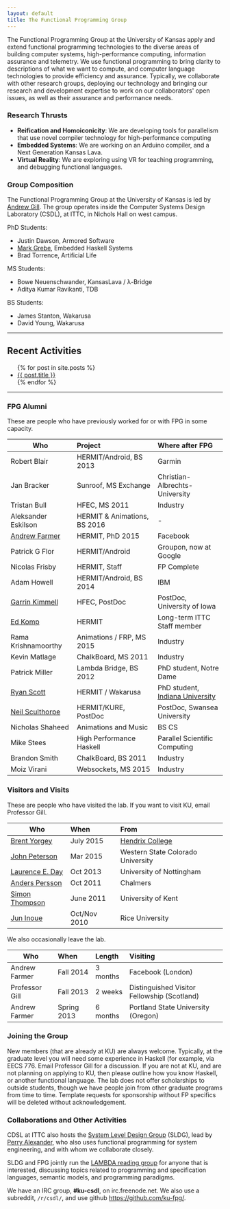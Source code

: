 ```yaml
---
layout: default
title: The Functional Programming Group
---
```


The Functional Programming Group at the University of Kansas apply and extend
functional programming technologies to the diverse areas of building
computer systems, high-performance computing, information assurance and
telemetry. We use functional programming to bring clarity to
descriptions of what we want to compute, and computer language
technologies to provide efficiency and assurance. Typically, we
collaborate with other research groups, deploying our technology and
bringing our research and development expertise to work on our
collaborators' open issues, as well as their assurance and performance
needs.

### Research Thrusts

 * **Reification and Homoiconicity**: We are developing tools for parallelism that use novel compiler technology for high-performance computing
 * **Embedded Systems**: We are working on an Arduino compiler, and a Next Generation Kansas Lava.
 * **Virtual Reality**: We are exploring using VR for teaching programming, and debugging functional languages.
 
  
### Group Composition

The Functional Programming Group at the University of Kansas
is led by [Andrew Gill](/people/andygill).
The group operates inside the Computer Systems Design Laboratory (CSDL), at
ITTC, in Nichols Hall on west campus.

PhD Students:

 * Justin Dawson, Armored Software
 * [Mark Grebe](/people/markgrebe), Embedded Haskell Systems
 * Brad Torrence, Artificial Life

MS Students:

 * Bowe Neuenschwander, KansasLava / &lambda;-Bridge
 * Aditya Kumar Ravikanti, TDB

BS Students:

 * James Stanton, Wakarusa
 * David Young, Wakarusa

------------------------------------------------------------------------

## Recent Activities

<ul>
  {% for post in site.posts %}
    <li>
      <a href="{{ post.url }}">{{ post.title }}</a>
    </li>
  {% endfor %}
</ul>

------------------------------------------------------------------------

### FPG Alumni

These are people who have previously worked for or with FPG in some capacity.

Who                                                 | Project                  | Where after FPG
----------------------------------------------------|:-------------------------|:---------------
Robert Blair                                        | HERMIT/Android, BS 2013  | Garmin
Jan Bracker                                         | Sunroof, MS Exchange     | Christian-Albrechts-University
Tristan Bull                                        | HFEC, MS 2011            | Industry
Aleksander Eskilson                                 | HERMIT & Animations, BS 2016 | -
[Andrew Farmer](/people/andrewfarmer)               | HERMIT, PhD 2015         | Facebook
Patrick G Flor                                      | HERMIT/Android           | Groupon, now at Google
Nicolas Frisby                                      | HERMIT, Staff            | FP Complete
Adam Howell                                         | HERMIT/Android, BS 2014  | IBM
[Garrin Kimmell](http://www.ittc.ku.edu/~kimmell/)  | HFEC, PostDoc            | PostDoc, University of Iowa
[Ed Komp](http://www.ittc.ku.edu/view_contact.phtml?id=28) | HERMIT            | Long-term ITTC Staff member
Rama Krishnamoorthy                                 | Animations / FRP, MS 2015 | Industry
Kevin Matlage                                       | ChalkBoard, MS 2011      | Industry
Patrick Miller                                      | Lambda Bridge, BS 2012   | PhD student, Notre Dame
[Ryan Scott](/people/ryanscott)                     | HERMIT / Wakarusa        | PhD student, [Indiana University](https://www.indiana.edu/)
[Neil Sculthorpe](http://www.cs.swan.ac.uk/~csnas/) | HERMIT/KURE, PostDoc     | PostDoc, Swansea University
Nicholas Shaheed                                    | Animations and Music     | BS CS
Mike Stees					                        | High Performance Haskell | Parallel Scientific Computing
Brandon Smith                                       | ChalkBoard, BS 2011      | Industry
Moiz Virani                                         | Websockets, MS 2015      | Industry

### Visitors and Visits

These are people who have visited the lab.
If you want to visit KU, email Professor Gill.

Who                                                                    | When          | From
------------------------------------------------------------           |:--------------|:-----------
[Brent Yorgey](http://dept.cs.williams.edu/~byorgey/)                  | July 2015     | [Hendrix College](http://ozark.hendrix.edu/)
[John Peterson](http://www.western.edu/people/john-c-peterson)         | Mar 2015      | Western State Colorado University
[Laurence E. Day](http://www.cs.nott.ac.uk/~led/)                      | Oct 2013      | University of Nottingham
[Anders Persson](http://www.chalmers.se/cse/EN/people/persson-anders)  | Oct 2011      | Chalmers
[Simon Thompson](http://www.cs.kent.ac.uk/people/staff/sjt/)           | June 2011     |  University of Kent
[Jun Inoue](http://www.owlnet.rice.edu/~ji2)                           | Oct/Nov 2010  | Rice University

We also occasionally leave the lab.

Who            | When           | Length   | Visiting
---------------|:---------------|:---------|:-----------
Andrew Farmer  | Fall 2014      | 3 months | Facebook (London)
Professor Gill | Fall 2013      | 2 weeks  | Distinguished Visitor Fellowship (Scotland)
Andrew Farmer  | Spring 2013    | 6 months | Portland State University (Oregon)

### Joining the Group

New members (that are already at KU) are always welcome. Typically, at
the graduate level you will need some experience in Haskell (for
example, via EECS 776.  Email Professor Gill for a discussion.
If you are not at KU, and are not planning on applying to KU,
then please outline how you know Haskell, or another functional
language. The lab does not offer scholarships to outside students,
though we have people join from other graduate programs from
time to time. Template requests for sponsorship without FP specifics
will be deleted without acknowledgement.

### Collaborations and Other Activities

CDSL at ITTC also hosts the [System Level Design
Group](https://wiki.ittc.ku.edu/sldg_wiki/index.php/Main_Page) (SLDG),
lead by [Perry Alexander](http://www.ittc.ku.edu/~alex/), who also uses
functional programming for system engineering, and with whom we
collaborate closely.


SLDG and FPG jointly run the [LAMBDA reading
group](https://wiki.ittc.ku.edu/lambda/Main_Page) for anyone that is
interested, discussing topics related to programming and specification
languages, semantic models, and programming paradigms.

We have an IRC group, **#ku-csdl**, on irc.freenode.net.
We also use a subreddit, <code>/r/csdl/</code>,
and use github <https://github.com/ku-fpg/>.



